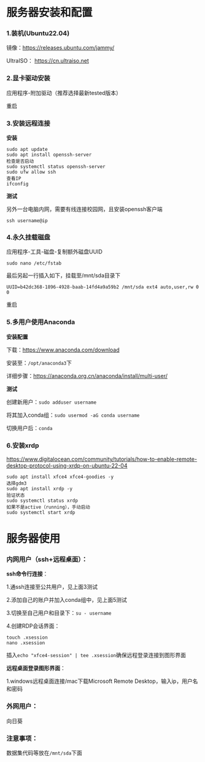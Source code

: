 # 服务器安装和配置

### 1.装机(Ubuntu22.04)

镜像：https://releases.ubuntu.com/jammy/

UltraISO： https://cn.ultraiso.net

### 2.显卡驱动安装

应用程序-附加驱动（推荐选择最新tested版本）

重启

### 3.安装远程连接

**安装**

~~~shell
sudo apt update
sudo apt install openssh-server
检查是否启动
sudo systemctl status openssh-server
sudo ufw allow ssh
查看IP
ifconfig
~~~

**测试**

另外一台电脑内网，需要有线连接校园网，且安装openssh客户端

~~~shell
ssh username@ip
~~~

### 4.永久挂载磁盘

应用程序-工具-磁盘-复制额外磁盘UUID

~~~shell
sudo nano /etc/fstab
~~~

最后另起一行插入如下，挂载至/mnt/sda目录下

~~~shell
UUID=b42dc368-1896-4928-baab-14fd4a9a59b2 /mnt/sda ext4 auto,user,rw 0 0
~~~

重启

### 5.多用户使用Anaconda

**安装配置**

下载：https://www.anaconda.com/download

安装至：`/opt/anaconda3`下

详细步骤：https://anaconda.org.cn/anaconda/install/multi-user/

**测试**

创建新用户：`sudo adduser username`

将其加入conda组：`sudo usermod -aG conda username`

切换用户后：`conda`

### 6.安装xrdp

https://www.digitalocean.com/community/tutorials/how-to-enable-remote-desktop-protocol-using-xrdp-on-ubuntu-22-04

~~~
sudo apt install xfce4 xfce4-goodies -y
选择gdm3
sudo apt install xrdp -y
验证状态
sudo systemctl status xrdp
如果不是active（running），手动启动
sudo systemctl start xrdp
~~~

# 服务器使用

### 内网用户（ssh+远程桌面）：

**ssh命令行连接**：

1.通ssh连接至公共用户，见上面3测试

2.添加自己的账户并加入conda组中，见上面5测试

3.切换至自己用户和目录下：`su - username `

4.创建RDP会话界面：

~~~
touch .xsession
nano .xsession
~~~

插入`echo "xfce4-session" | tee .xsession`确保远程登录连接到图形界面

**远程桌面登录图形界面**：

1.windows远程桌面连接/mac下载Microsoft Remote Desktop，输入ip，用户名和密码

### 外网用户：

向日葵

### 注意事项：

数据集代码等放在`/mnt/sda`下面

